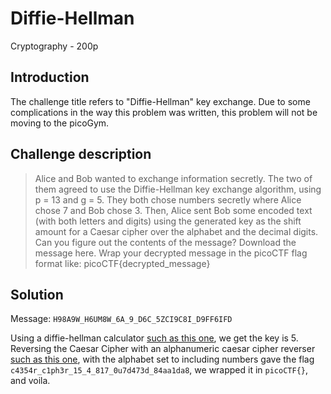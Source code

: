 # Diffie-Hellman

Cryptography - 200p

## Introduction

The challenge title refers to "Diffie-Hellman" key exchange. Due to some complications in the way this problem was written, this problem will not be moving to the picoGym.

## Challenge description

>Alice and Bob wanted to exchange information secretly. The two of them agreed to use the Diffie-Hellman key exchange algorithm, using p = 13 and g = 5. They both chose numbers secretly where Alice chose 7 and Bob chose 3. Then, Alice sent Bob some encoded text (with both letters and digits) using the generated key as the shift amount for a Caesar cipher over the alphabet and the decimal digits. Can you figure out the contents of the message? Download the message here. Wrap your decrypted message in the picoCTF flag format like: picoCTF{decrypted_message}

## Solution

Message: `H98A9W_H6UM8W_6A_9_D6C_5ZCI9C8I_D9FF6IFD`

Using a diffie-hellman calculator [such as this one](https://www.irongeek.com/diffie-hellman.php), we get the key is 5. Reversing the Caesar Cipher with an alphanumeric caesar cipher reverser [such as this one](https://crypto.interactive-maths.com/caesar-shift-cipher.html), with the alphabet set to including numbers gave the flag `c4354r_c1ph3r_15_4_817_0u7d473d_84aa1da8`, we wrapped it in `picoCTF{}`, and voila.
